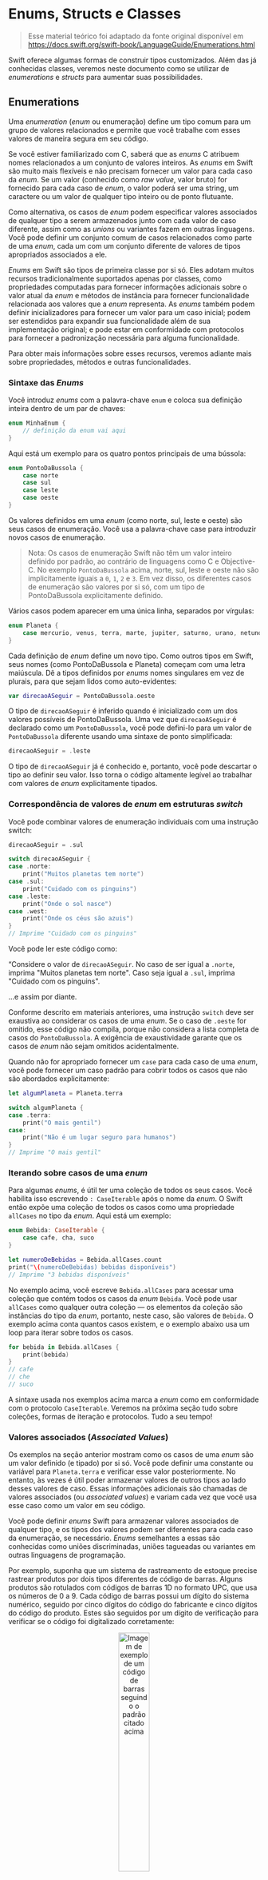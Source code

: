 # Enums, Structs e Classes

>Esse material teórico foi adaptado da fonte original disponível em https://docs.swift.org/swift-book/LanguageGuide/Enumerations.html

Swift oferece algumas formas de construir tipos customizados. Além das já conhecidas classes, veremos neste documento como se utilizar de _enumerations_ e _structs_ para aumentar suas possibilidades.

## Enumerations

Uma _enumeration_ (_enum_ ou enumeração) define um tipo comum para um grupo de valores relacionados e permite que você trabalhe com esses valores de maneira segura em seu código.

Se você estiver familiarizado com C, saberá que as _enums_ C atribuem nomes relacionados a um conjunto de valores inteiros. As _enums_ em Swift são muito mais flexíveis e não precisam fornecer um valor para cada caso da _enum_. Se um valor (conhecido como _raw value_, valor bruto) for fornecido para cada caso de _enum_, o valor poderá ser uma string, um caractere ou um valor de qualquer tipo inteiro ou de ponto flutuante.

Como alternativa, os casos de _enum_ podem especificar valores associados de qualquer tipo a serem armazenados junto com cada valor de caso diferente, assim como as _unions_ ou variantes fazem em outras linguagens. Você pode definir um conjunto comum de casos relacionados como parte de uma _enum_, cada um com um conjunto diferente de valores de tipos apropriados associados a ele.

_Enums_ em Swift são tipos de primeira classe por si só. Eles adotam muitos recursos tradicionalmente suportados apenas por classes, como propriedades computadas para fornecer informações adicionais sobre o valor atual da _enum_ e métodos de instância para fornecer funcionalidade relacionada aos valores que a _enum_ representa. As _enums_ também podem definir inicializadores para fornecer um valor para um caso inicial; podem ser estendidos para expandir sua funcionalidade além de sua implementação original; e pode estar em conformidade com protocolos para fornecer a padronização necessária para alguma funcionalidade.

Para obter mais informações sobre esses recursos, veremos adiante mais sobre propriedades, métodos e outras funcionalidades.

### Sintaxe das _Enums_

Você introduz _enums_ com a palavra-chave `enum` e coloca sua definição inteira dentro de um par de chaves:

``` swift
enum MinhaEnum {
    // definição da enum vai aqui
}
```

Aqui está um exemplo para os quatro pontos principais de uma bússola:

``` swift
enum PontoDaBussola {
    case norte
    case sul
    case leste
    case oeste
}
```

Os valores definidos em uma _enum_ (como norte, sul, leste e oeste) são seus casos de enumeração. Você usa a palavra-chave case para introduzir novos casos de enumeração.

> Nota: Os casos de enumeração Swift não têm um valor inteiro definido por padrão, ao contrário de linguagens como C e Objective-C. No exemplo `PontoDaBussola` acima, norte, sul, leste e oeste não são implicitamente iguais a `0`, `1`, `2` e `3`. Em vez disso, os diferentes casos de enumeração são valores por si só, com um tipo de PontoDaBussola explicitamente definido.

Vários casos podem aparecer em uma única linha, separados por vírgulas:

``` swift
enum Planeta {
    case mercurio, venus, terra, marte, jupiter, saturno, urano, netuno
}
```

Cada definição de _enum_ define um novo tipo. Como outros tipos em Swift, seus nomes (como PontoDaBussola e Planeta) começam com uma letra maiúscula. Dê a tipos definidos por _enums_ nomes singulares em vez de plurais, para que sejam lidos como auto-evidentes:

``` swift
var direcaoASeguir = PontoDaBussola.oeste
```

O tipo de `direcaoASeguir` é inferido quando é inicializado com um dos valores possíveis de PontoDaBussola. Uma vez que `direcaoASeguir` é declarado como um `PontoDaBussola`, você pode defini-lo para um valor de `PontoDaBussola` diferente usando uma sintaxe de ponto simplificada:

``` swift
direcaoASeguir = .leste
```

O tipo de `direcaoASeguir` já é conhecido e, portanto, você pode descartar o tipo ao definir seu valor. Isso torna o código altamente legível ao trabalhar com valores de _enum_ explicitamente tipados.

### Correspondência de valores de _enum_ em estruturas _switch_

Você pode combinar valores de enumeração individuais com uma instrução switch:

``` swift
direcaoASeguir = .sul

switch direcaoASeguir {
case .norte:
    print("Muitos planetas tem norte")
case .sul:
    print("Cuidado com os pinguins")
case .leste:
    print("Onde o sol nasce")
case .west:
    print("Onde os céus são azuis")
}
// Imprime "Cuidado com os pinguins"
```

Você pode ler este código como:

“Considere o valor de `direcaoASeguir`. No caso de ser igual a `.norte`, imprima "Muitos planetas tem norte". Caso seja igual a `.sul`, imprima "Cuidado com os pinguins".

…e assim por diante.

Conforme descrito em materiais anteriores, uma instrução `switch` deve ser exaustiva ao considerar os casos de uma _enum_. Se o caso de `.oeste` for omitido, esse código não compila, porque não considera a lista completa de casos do `PontoDaBussola`. A exigência de exaustividade garante que os casos de _enum_ não sejam omitidos acidentalmente.

Quando não for apropriado fornecer um `case` para cada caso de uma _enum_, você pode fornecer um caso padrão para cobrir todos os casos que não são abordados explicitamente:

``` swift
let algumPlaneta = Planeta.terra

switch algumPlaneta {
case .terra:
    print("O mais gentil")
case:
    print("Não é um lugar seguro para humanos")
}
// Imprime "O mais gentil"
```

### Iterando sobre casos de uma _enum_ 

Para algumas _enums_, é útil ter uma coleção de todos os seus casos. Você habilita isso escrevendo `: CaseIterable` após o nome da _enum_. O Swift então expõe uma coleção de todos os casos como uma propriedade `allCases` no tipo da _enum_. Aqui está um exemplo:

``` swift
enum Bebida: CaseIterable {
    case cafe, cha, suco
}

let numeroDeBebidas = Bebida.allCases.count
print("\(numeroDeBebidas) bebidas disponíveis")
// Imprime "3 bebidas disponíveis"
```

No exemplo acima, você escreve `Bebida.allCases` para acessar uma coleção que contém todos os casos da _enum_ `Bebida`. Você pode usar `allCases` como qualquer outra coleção — os elementos da coleção são instâncias do tipo da _enum_, portanto, neste caso, são valores de `Bebida`. O exemplo acima conta quantos casos existem, e o exemplo abaixo usa um loop para iterar sobre todos os casos.

``` swift
for bebida in Bebida.allCases {
    print(bebida)
}
// cafe
// che
// suco
```

A sintaxe usada nos exemplos acima marca a _enum_ como em conformidade com o protocolo `CaseIterable`. Veremos na próxima seção tudo sobre coleções, formas de iteração e protocolos. Tudo a seu tempo!

### Valores associados (_Associated Values_)

Os exemplos na seção anterior mostram como os casos de uma _enum_ são um valor definido (e tipado) por si só. Você pode definir uma constante ou variável para `Planeta.terra` e verificar esse valor posteriormente. No entanto, às vezes é útil poder armazenar valores de outros tipos ao lado desses valores de caso. Essas informações adicionais são chamadas de valores associados (ou _associated values_) e variam cada vez que você usa esse caso como um valor em seu código.

Você pode definir _enums_ Swift para armazenar valores associados de qualquer tipo, e os tipos dos valores podem ser diferentes para cada caso da enumeração, se necessário. _Enums_ semelhantes a essas são conhecidas como uniões discriminadas, uniões tagueadas ou variantes em outras linguagens de programação.

Por exemplo, suponha que um sistema de rastreamento de estoque precise rastrear produtos por dois tipos diferentes de código de barras. Alguns produtos são rotulados com códigos de barras 1D no formato UPC, que usa os números de 0 a 9. Cada código de barras possui um dígito do sistema numérico, seguido por cinco dígitos do código do fabricante e cinco dígitos do código do produto. Estes são seguidos por um dígito de verificação para verificar se o código foi digitalizado corretamente:

<p align="center">
<img alt="Imagem de exemplo de um código de barras seguindo o padrão citado acima" src="https://docs.swift.org/swift-book/_images/barcode_UPC_2x.png" width="35%" />
</p>

Outros produtos são rotulados com códigos de barras 2D em formato de _QR code_, que podem usar qualquer caractere ISO 8859-1 e podem codificar uma string de até 2.953 caracteres:

<p align="center">
<img alt="Imagem de exemplo de um QR code seguindo o padrão citado acima" src="https://docs.swift.org/swift-book/_images/barcode_QR_2x.png" width="20%" />
</p>

É conveniente para um sistema de rastreamento de inventário armazenar códigos de barras UPC como uma tupla de quatro números inteiros e códigos de barras de código QR como uma string de qualquer comprimento.

Em Swift, uma _enum_ para definir códigos de barras de produtos de qualquer tipo pode ser assim:

``` swift 
enum CodigoDeBarras {
    case upc(Int, Int, Int, Int)
    case qrCode(String)
}
```

Isso pode ser lido como:

“Defina um tipo de _enum_ chamado `CodigoDeBarras`, que pode ter um valor de `upc` com um valor associado do tipo `(Int, Int, Int, Int)` ou um valor de `qrCode` com um valor associado do tipo `String`.”

Essa definição não fornece nenhum valor real de `Int` ou `String` — apenas define o tipo de valores associados que as constantes e variáveis ​​de código de barras podem armazenar quando são iguais a `CodigoDeBarras.upc` ou `CodigoDeBarras.qrCode`.

Você pode então criar novos códigos de barras usando qualquer um dos tipos:

``` swift
var codidoDeBarrasDoProduto = CodigoDeBarras.upc(8, 85909, 51226, 3)
```

Este exemplo cria uma nova variável chamada `codidoDeBarrasDoProduto` e atribui a ela um valor de `CodigoDeBarras.upc` com um valor de tupla associado de `(8, 85909, 51226, 3)`.

Você pode atribuir ao mesmo produto um tipo diferente de código de barras, alterando seu estado:

``` swift
codidoDeBarrasDoProduto = .qrCode("ABCDEFGHIJKLMNOP")
```

Neste ponto, o `CodigoDeBarras.upc` original e seus valores inteiros são substituídos pelo novo `CodigoDeBarras.qrCode` e seu valor string. Constantes e variáveis ​​do tipo `CodigoDeBarras` podem armazenar um `.upc` ou um `.qrCode` (junto com seus valores associados), mas podem armazenar apenas um deles por vez.

Você pode verificar os diferentes tipos de código de barras usando uma instrução `switch`, semelhante ao exemplo em [Correspondência de valores de _enum_ em estruturas _switch_](#correspondência-de-valores-de-enum-em-estruturas-switch). Desta vez, no entanto, os valores associados são extraídos como parte da instrução switch. Você extrai cada valor associado como uma constante (com o prefixo let) ou uma variável (com o prefixo var) para uso no corpo do `switch case`:

``` swift
switch codigoDeBarrasDoProduto {
case .upc(let numeroDoSistema, let fabricante, let produto, let verificacao):
    print("UPC: \(numeroDoSistema), \(fabricante), \(produto), \(verificacao).")
case .qrCode(let codigoDoProduto):
    print("QR code: \(codigoDoProduto).")
}
// Imprime "QR code: ABCDEFGHIJKLMNOP."
```

Se todos os valores associados para um caso de enumeração forem extraídos como constantes, ou se todos forem extraídos como variáveis, você poderá colocar uma única anotação var ou let antes do nome do caso, por questões de brevidade:

``` swift
switch codigoDeBarrasDoProduto {
case let .upc(numeroDoSistema, fabricante, produto, verificacao):
    print("UPC : \(numeroDoSistema), \(fabricante), \(produto), \(verificacao).")
case let .qrCode(codigoDoProduto):
    print("QR code: \(codigoDoProduto).")
}
// Imprime "QR code: ABCDEFGHIJKLMNOP."
```

### Valores brutos (_Raw Values_)

O exemplo de código de barras em [Valores Associados](#valores-associados-associated-values) mostra como os casos de uma _enum_ podem declarar que armazenam valores associados de diferentes tipos. Como alternativa aos valores associados, os casos de enumeração podem ser pré-preenchidos com valores padrão (chamados _raw values_, ou valores brutos), que são todos do mesmo tipo.

Aqui está um exemplo que armazena valores ASCII brutos ao lado de casos de enumeração nomeados:

``` swift
enum CaracteresDeControleASCII: Character {
    case tab = "\t"
    case quebraDeLinha = "\n"
    case retornoDeCarro = "\r"
}
```

Aqui, os _raw values_ para uma _enum_ chamada `CaracteresDeControleASCII` são definidos como do tipo `Character` e são definidos para alguns dos caracteres de controle ASCII mais comuns.

Os _raw values_ podem ser strings, caracteres ou qualquer um dos tipos de número inteiro ou de ponto flutuante. Cada valor bruto deve ser exclusivo em sua declaração de _enum_.

>Nota: Os _raw values_ não são os mesmos que os valores associados. Os valores brutos são definidos para valores pré-preenchidos quando você define pela primeira vez a enumeração em seu código, como os três códigos ASCII acima. O valor bruto para um caso de enumeração específico é sempre o mesmo. Os valores associados são definidos quando você cria uma nova constante ou variável com base em um dos casos da enumeração e podem ser diferentes cada vez que você faz isso.

#### Valores brutos atribuídos implicitamente

Ao trabalhar com _enums_ que armazenam valores brutos inteiros ou de string, você não precisa atribuir explicitamente um valor bruto para cada caso. Quando você não faz isso, o Swift atribui automaticamente os valores para você.

Por exemplo, quando números inteiros são usados ​​para valores brutos, o valor implícito para cada caso é um a mais que o caso anterior. Se o primeiro caso não tiver um valor definido, seu valor será `0`.

A _enum_ abaixo é um refinamento da enumeração `Planeta` anterior, com valores brutos inteiros para representar a ordem de cada planeta no sistema solar:

``` swift
enum Planeta: Int {
    case mercurio = 1, venus, terra, marte, jupiter, saturno, urano, netuno
}
```

No exemplo acima, `Planeta.mercurio` tem um valor bruto explícito de `1`, `Planeta.venus` tem um valor bruto implícito de `2` e assim por diante.

Quando strings são usadas para valores brutos, o valor implícito para cada caso é o texto do nome desse caso.

A _enum_ abaixo é um refinamento da enumeração `PontoDaBussola` anterior, com valores brutos de string para representar o nome de cada direção:

``` swift
enum PontoDaBussola: String {
    case norte, sul, leste, oeste
}
```

No exemplo acima, `PontoDaBussola.sul` tem um valor bruto implícito de `"sul"` e assim por diante.

Você acessa o valor bruto de um caso de _enum_ com sua propriedade `rawValue`:

``` swift
let ordemDaTerra = Planeta.terra.rawValue
// ordemDaTerra é 3

let direcaoDoPorDoSol = PontoDaBussola.oeste.rawValue
// direcaoDoPorDoSol é "oeste"
```

#### Inicializando a partir de um valor bruto

Se você definir uma _enum_ com um tipo de valor bruto, a _enum_ recebe automaticamente um inicializador que recebe um valor do mesmo tipo do valor bruto (como um parâmetro chamado `rawValue`) e retorna um caso da _enum_ ou `nil`. Você pode usar esse inicializador para tentar criar uma nova instância da _enum_.

Este exemplo identifica Urano a partir de seu valor bruto `7`:

``` swift
let possivelPlaneta = Planeta(rawValue: 7)
// possivelPlaneta é do tipo Planeta? e é igual a Planeta.urano
```

No entanto, nem todos os valores `Int` possíveis encontrarão um planeta correspondente. Por isso, o inicializador de valor bruto sempre retorna um opcional para o caso da _enum_. No exemplo acima, `possivelPlaneta` é do tipo `Planeta?`, ou “Planeta opcional”.

> Nota: O inicializador por _raw value_ é um inicializador com falha, porque nem todo valor bruto retornará um caso da _enum_.

Se você tentar encontrar um planeta com uma posição `11`, o valor opcional do Planeta retornado pelo inicializador de _raw value_ será `nil`:

``` swift
let posicao = 11

if let algumPlaneta = Planeta(rawValue: posicao) {
    switch algumPlaneta {
    case .terra:
        print("O mais gentil")
    default:
        print("Não é um lugar seguro para humanos")
    }
} else {
    print("Não há um planeta na posição \(posicao)")
}
// Imprime "Não há um planeta na posição 11"
```

Este exemplo usa um _optional binding_ para tentar acessar um planeta com um valor bruto de 11. A instrução `if let algumPlaneta = Planeta(rawValue: 11)` cria um Planeta opcional e define `algumPlaneta` para o valor desse Planeta opcional se ele puder ser recuperado. Nesse caso, não é possível recuperar um planeta com uma posição de 11 e, portanto, a _branch_ de código do `else` é executada.
